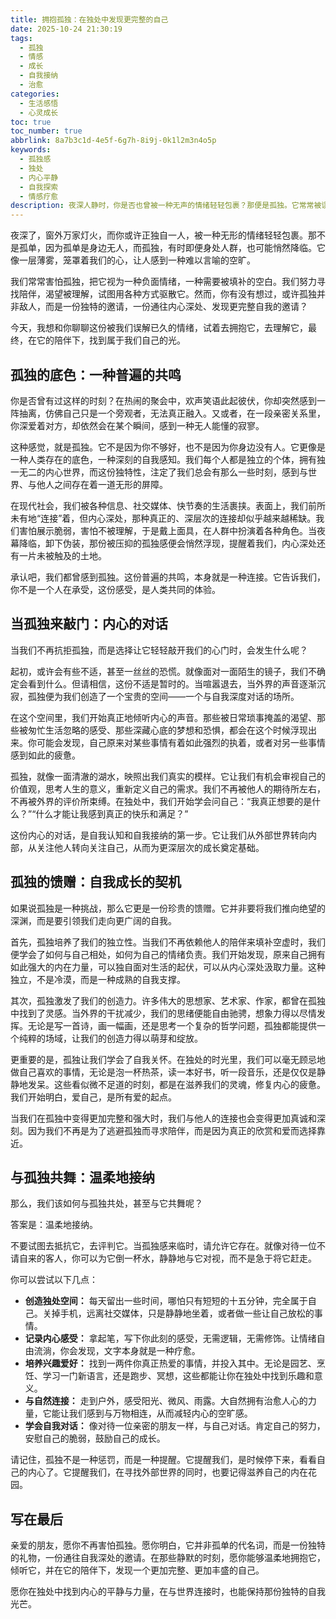 ```yaml
---
title: 拥抱孤独：在独处中发现更完整的自己
date: 2025-10-24 21:30:19
tags:
  - 孤独
  - 情感
  - 成长
  - 自我接纳
  - 治愈
categories:
  - 生活感悟
  - 心灵成长
toc: true
toc_number: true
abbrlink: 8a7b3c1d-4e5f-6g7h-8i9j-0k1l2m3n4o5p
keywords:
  - 孤独感
  - 独处
  - 内心平静
  - 自我探索
  - 情感疗愈
description: 夜深人静时，你是否也曾被一种无声的情绪轻轻包裹？那便是孤独。它常常被误解为孤单，被视为一种缺憾。然而，当我们学会温柔地凝视它，倾听它，你会发现，孤独并非敌人，而是一份独特的礼物，一份通往内心深处、发现更完整自我的邀请。这篇文章，想与你一同探索孤独的真谛，在静默中，寻觅属于我们自己的光。
---
```


夜深了，窗外万家灯火，而你或许正独自一人，被一种无形的情绪轻轻包裹。那不是孤单，因为孤单是身边无人，而孤独，有时即便身处人群，也可能悄然降临。它像一层薄雾，笼罩着我们的心，让人感到一种难以言喻的空旷。

我们常常害怕孤独，把它视为一种负面情绪，一种需要被填补的空白。我们努力寻找陪伴，渴望被理解，试图用各种方式驱散它。然而，你有没有想过，或许孤独并非敌人，而是一份独特的邀请，一份通往内心深处、发现更完整自我的邀请？

今天，我想和你聊聊这份被我们误解已久的情绪，试着去拥抱它，去理解它，最终，在它的陪伴下，找到属于我们自己的光。

## 孤独的底色：一种普遍的共鸣

你是否曾有过这样的时刻？在热闹的聚会中，欢声笑语此起彼伏，你却突然感到一阵抽离，仿佛自己只是一个旁观者，无法真正融入。又或者，在一段亲密关系里，你深爱着对方，却依然会在某个瞬间，感到一种无人能懂的寂寥。

这种感觉，就是孤独。它不是因为你不够好，也不是因为你身边没有人。它更像是一种人类存在的底色，一种深刻的自我感知。我们每个人都是独立的个体，拥有独一无二的内心世界，而这份独特性，注定了我们总会有那么一些时刻，感到与世界、与他人之间存在着一道无形的屏障。

在现代社会，我们被各种信息、社交媒体、快节奏的生活裹挟。表面上，我们前所未有地“连接”着，但内心深处，那种真正的、深层次的连接却似乎越来越稀缺。我们害怕展示脆弱，害怕不被理解，于是戴上面具，在人群中扮演着各种角色。当夜幕降临，卸下伪装，那份被压抑的孤独感便会悄然浮现，提醒着我们，内心深处还有一片未被触及的土地。

承认吧，我们都曾感到孤独。这份普遍的共鸣，本身就是一种连接。它告诉我们，你不是一个人在承受，这份感受，是人类共同的体验。

## 当孤独来敲门：内心的对话

当我们不再抗拒孤独，而是选择让它轻轻敲开我们的心门时，会发生什么呢？

起初，或许会有些不适，甚至一丝丝的恐慌。就像面对一面陌生的镜子，我们不确定会看到什么。但请相信，这份不适是暂时的。当喧嚣退去，当外界的声音逐渐沉寂，孤独便为我们创造了一个宝贵的空间——一个与自我深度对话的场所。

在这个空间里，我们开始真正地倾听内心的声音。那些被日常琐事掩盖的渴望、那些被匆忙生活忽略的感受、那些深藏心底的梦想和恐惧，都会在这个时候浮现出来。你可能会发现，自己原来对某些事情有着如此强烈的执着，或者对另一些事情感到如此的疲惫。

孤独，就像一面清澈的湖水，映照出我们真实的模样。它让我们有机会审视自己的价值观，思考人生的意义，重新定义自己的需求。我们不再被他人的期待所左右，不再被外界的评价所束缚。在独处中，我们开始学会问自己：“我真正想要的是什么？”“什么才能让我感到真正的快乐和满足？”

这份内心的对话，是自我认知和自我接纳的第一步。它让我们从外部世界转向内部，从关注他人转向关注自己，从而为更深层次的成长奠定基础。

## 孤独的馈赠：自我成长的契机

如果说孤独是一种挑战，那么它更是一份珍贵的馈赠。它并非要将我们推向绝望的深渊，而是要引领我们走向更广阔的自我。

首先，孤独培养了我们的独立性。当我们不再依赖他人的陪伴来填补空虚时，我们便学会了如何与自己相处，如何为自己的情绪负责。我们开始发现，原来自己拥有如此强大的内在力量，可以独自面对生活的起伏，可以从内心深处汲取力量。这种独立，不是冷漠，而是一种成熟的自我支撑。

其次，孤独激发了我们的创造力。许多伟大的思想家、艺术家、作家，都曾在孤独中找到了灵感。当外界的干扰减少，我们的思绪便能自由驰骋，想象力得以尽情发挥。无论是写一首诗，画一幅画，还是思考一个复杂的哲学问题，孤独都能提供一个纯粹的场域，让我们的创造力得以萌芽和绽放。

更重要的是，孤独让我们学会了自我关怀。在独处的时光里，我们可以毫无顾忌地做自己喜欢的事情，无论是泡一杯热茶，读一本好书，听一段音乐，还是仅仅是静静地发呆。这些看似微不足道的时刻，都是在滋养我们的灵魂，修复内心的疲惫。我们开始明白，爱自己，是所有爱的起点。

当我们在孤独中变得更加完整和强大时，我们与他人的连接也会变得更加真诚和深刻。因为我们不再是为了逃避孤独而寻求陪伴，而是因为真正的欣赏和爱而选择靠近。

## 与孤独共舞：温柔地接纳

那么，我们该如何与孤独共处，甚至与它共舞呢？

答案是：温柔地接纳。

不要试图去抵抗它，去评判它。当孤独感来临时，请允许它存在。就像对待一位不请自来的客人，你可以为它倒一杯水，静静地与它对视，而不是急于将它赶走。

你可以尝试以下几点：

*   **创造独处空间：** 每天留出一些时间，哪怕只有短短的十五分钟，完全属于自己。关掉手机，远离社交媒体，只是静静地坐着，或者做一些让自己放松的事情。
*   **记录内心感受：** 拿起笔，写下你此刻的感受，无需逻辑，无需修饰。让情绪自由流淌，你会发现，文字本身就是一种疗愈。
*   **培养兴趣爱好：** 找到一两件你真正热爱的事情，并投入其中。无论是园艺、烹饪、学习一门新语言，还是跑步、冥想，这些都能让你在独处中找到乐趣和意义。
*   **与自然连接：** 走到户外，感受阳光、微风、雨露。大自然拥有治愈人心的力量，它能让我们感到与万物相连，从而减轻内心的空旷感。
*   **学会自我对话：** 像对待一位亲密的朋友一样，与自己对话。肯定自己的努力，安慰自己的脆弱，鼓励自己的成长。

请记住，孤独不是一种惩罚，而是一种提醒。它提醒我们，是时候停下来，看看自己的内心了。它提醒我们，在寻找外部世界的同时，也要记得滋养自己的内在花园。

## 写在最后

亲爱的朋友，愿你不再害怕孤独。愿你明白，它并非孤单的代名词，而是一份独特的礼物，一份通往自我深处的邀请。在那些静默的时刻，愿你能够温柔地拥抱它，倾听它，并在它的陪伴下，发现一个更加完整、更加丰盛的自己。

愿你在独处中找到内心的平静与力量，在与世界连接时，也能保持那份独特的自我光芒。